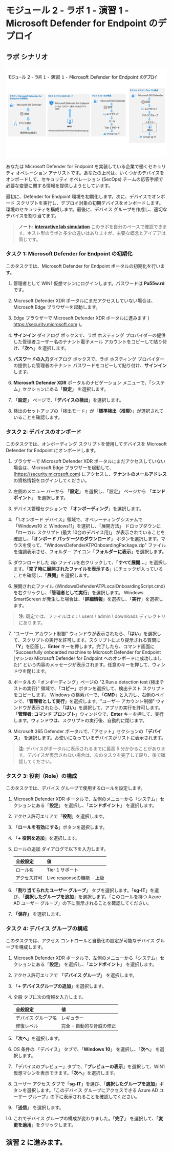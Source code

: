 # モジュール 2 - ラボ 1 - 演習 1 - Microsoft Defender for Endpoint のデプロイ

## ラボ シナリオ

![Lab overview.](../Media/SC-200-Lab_Diagrams_Mod2_L1_Ex1.png)

あなたは Microsoft Defender for Endpoint を実装している企業で働くセキュリティ オペレーション アナリストです。あなたの上司は、いくつかのデバイスをオンボードして、セキュリティ オペレーション (SecOps) チームの応答手順で必要な変更に関する情報を提供しようとしています。

最初に、Defender for Endpoint 環境を初期化します。次に、デバイスでオンボード スクリプトを実行し、デプロイ対象の初期デバイスをオンボードします。環境のセキュリティを構成します。最後に、デバイス グループを作成し、適切なデバイスを割り当てます。

>**ノート:** **[interactive lab simulation](https://mslabs.cloudguides.com/guides/SC-200%20Lab%20Simulation%20-%20Deploy%20Microsoft%20Defender%20for%20Endpoint)** このラボを自分のペースで確認できます。ホスト型のラボと多少の違いはありますが、主要な概念とアイデアは同じです。

### タスク 1: Microsoft Defender for Endpoint の初期化

このタスクでは、Microsoft Defender for Endpoint ポータルの初期化を行います。

1. 管理者として WIN1 仮想マシンにログインします。パスワードは **Pa55w.rd** です。  

2. Microsoft Defender XDR ポータルにまだアクセスしていない場合は、Microsoft Edge ブラウザーを起動します。

3. Edge ブラウザーで Microsoft Defender XDR ポータルに進みます ( https://security.microsoft.com )。

4. **サインイン** ダイアログ ボックスで、ラボ ホスティング プロバイダーの提供した管理者ユーザー名のテナント電子メール アカウントをコピーして貼り付け、「**次へ**」を選択します。

5. **パスワードの入力**ダイアログ ボックスで、ラボ ホスティング プロバイダーの提供した管理者のテナント パスワードをコピーして貼り付け、**サインイン** します。

6. **Microsoft Defender XDR** ポータルのナビゲーション メニューで、「システム」セクションにある「**設定**」 を選択します。

8. 「**設定**」 ページで、「**デバイスの検出**」を選択します。

9. 検出のセットアップの「検出モード」が「**標準検出（推奨）**」が選択されていることを確認します。

### タスク 2: デバイスのオンボード

このタスクでは、オンボーディング スクリプトを使用してデバイスを Microsoft Defender for Endpoint にオンボードします。

1. ブラウザーで Microsoft Defender XDR ポータルにまだアクセスしていない場合は、Microsoft Edge ブラウザーを起動して、(https://security.microsoft.com) にアクセスし、**テナントのメールアドレス** の資格情報をログインしてください。

2. 左側のメニュー バーから 「**設定**」 を選択し、「設定」 ページから 「**エンドポイント**」 を選択します。

3. デバイス管理セクションで 「**オンボーディング**」を選択します。

4. 「1.オンボード デバイス」領域で、オペレーティングシステムで「Windows10 と Windows11」を選択し、「展開方法」 ドロップダウンに 「ローカル スクリプト (最大 10台のデバイス用)」 が表示されていることを確認し、「**オンボード パッケージのダウンロード**」 ボタンを選択します。マウスを使って、"WindowsDefenderATPOnboardingPackage.zip" ファイルを強調表示させ、フォルダ－ アイコン「**フォルダーに表示**」を選択します。

5. ダウンロードした zip ファイルを右クリックして、「**すべて展開...**」を選択します。「**完了時に展開されたファイルを表示する**」にチェックが入っていることを確認し、「**展開**」を選択します。

6. 展開されたファイル (WindowsDefenderATPLocalOnboardingScript.cmd) を右クリックし、「**管理者として実行**」を選択します。  Windows SmartScreen が発生した場合は、「**詳細情報**」を選択し、「**実行**」を選択します。

> **注:** 既定では、ファイルは c：\ users \ admin \ downloads ディレクトリにあります。
    
7. "ユーザー アカウント制御" ウィンドウが表示されたら、「**はい**」を選択して、スクリプトの実行を許可します。スクリプトにより提示される質問に「**Y**」を回答し、**Enter** キーを押します。完了したら、コマンド画面に "Successfully onboarded machine to Microsoft Defender for Endpoint (マシンの Microsoft Defender for Endpoint へのオンボードに成功しました)" という内容のメッセージが表示されます。任意のキーを押して、ウィンドウを閉じます。

8. ポータルの「オンボーディング」ページの "2.Run a detection test (検出テストの実行)" 領域で、「**コピー**」ボタンを選択して、検出テスト スクリプトをコピーします。  Windows の検索バーで、「**CMD**」と入力し、右側のペインで、「**管理者として実行**」を選択します。"ユーザー アカウント制御" ウィンドウが表示されたら、「**はい**」を選択して、アプリの実行を許可します。「**管理者: コマンド プロンプト**」ウィンドウで、**Enter** キーを押して、実行します。ウィンドウは、スクリプトの実行後、自動的に閉じます。

9. Microsoft 365 Defender ポータルで、「アセット」セクションの「**デバイス**」 を選択します。お使いになっているデバイスがリストに表示されます。

> **注:** デバイスがポータルに表示されるまでに最高 5 分かかることがあります。デバイスが表示されない場合は、次のタスクを完了して戻り、後で確認してください。


### タスク 3: 役割（Role）の構成

このタスクでは、デバイス グループで使用するロールを設定します。

1. Microsoft Defender XDR ポータルで、左側のメニューから「システム」セクションにある「**設定**」 を選択し、「**エンドポイント**」 を選択します。 

2. アクセス許可エリアで「**役割**」を選択します。

3. 「**ロールを有効にする**」ボタンを選択します。

4. 「**+ 役割を追加**」を選択します。

5. ロールの追加 ダイアログで以下を入力します。

    |全般設定|値|
    |:----|:----|
    |ロール名|Tier 1 サポート|
    |アクセス許可|Live responseの機能 - 上級|

6. 「**割り当てられたユーザー グループ**」 タブを選択します。「**sg-IT**」を選び、「**選択したグループを追加**」を選択します。「このロールを持つ Azure AD ユーザー グループ」の下に表示されることを確認してください。

7. **「保存」** を選択します。


### タスク 4: デバイス グループの構成

このタスクでは、アクセス コントロールと自動化の設定が可能なデバイス グループを構成します。

1. Microsoft Defender XDR ポータルで、左側のメニューから「システム」セクションにある「**設定**」 を選択し、「**エンドポイント**」 を選択します。 

2. アクセス許可エリアで 「**デバイス グループ**」 を選択します。

3. 「**+ デバイスグループの追加**」を選択します。

4. 全般 タブに次の情報を入力します。

    |全般設定|値|
    |:----|:----|
    |デバイス グループ名|レギュラー|
    |修復レベル|完全 - 自動的な脅威の修正|

5. 「**次へ**」を選択します。

6. OS 条件の 「デバイス」 タブで、「**Windows 10**」 を選択し、「**次へ**」 を選択します。

7. 「デバイスのプレビュー」タブで、「**プレビューの表示**」を選択して、WIN1 仮想マシンを表示できます。「**次へ**」を選択します。

8. ユーザー アクセス タブで「**sg-IT**」を選び、「**選択したグループを追加**」ボタンを選択します。「このデバイス グループにアクセスできる Azure AD ユーザー グループ」の下に表示されることを確認してください。

9. 「**送信**」 を選択します。

10. これでデバイス グループの構成が変わりました。「**完了**」 を選択して、「**変更を適用**」をクリックします。


## 演習 2 に進みます。

